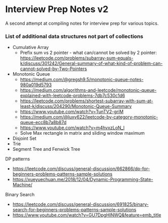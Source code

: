 # Interview Prep Notes v2

A second attempt at compiling notes for interview prep for various topics.


### List of additional data structures not part of collections

- Cumulative Array
  - Prefix sum vs 2 pointer - what can/cannot be solved by 2 pointer: https://leetcode.com/problems/subarray-sum-equals-k/discuss/301242/General-summary-of-what-kind-of-problem-can-cannot-solved-by-Two-Pointers
- Monotonic Queue
  - https://medium.com/@gregsh9.5/monotonic-queue-notes-980a019d5793 
  - https://medium.com/algorithms-and-leetcode/monotonic-queue-explained-with-leetcode-problems-7db7c530c1d6
  - https://leetcode.com/problems/shortest-subarray-with-sum-at-least-k/discuss/204290/Monotonic-Queue-Summary
  - https://www.youtube.com/watch?v=TunTV2-griM
  - https://medium.com/@luxy622/leetcode-by-category-monotonic-queue-ecc8b7a8b87d
  - https://www.youtube.com/watch?v=m4hvxzLoN_I
  - Solve Max rectangle in matrix and sliding window maximum
- Disjoint Set
- Trie
- Segment Tree and Fenwick Tree

DP patterns
- https://leetcode.com/discuss/general-discussion/662866/dp-for-beginners-problems-patterns-sample-solutions
- https://xueyuechuan.me/2018/12/04/Dynamic-Programming-State-Machine/


Binary Search
- https://leetcode.com/discuss/general-discussion/691825/binary-search-for-beginners-problems-patterns-sample-solutions
- https://www.youtube.com/watch?v=GU7DpgHINWQ&feature=emb_title
